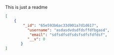 This is just a readme 


```json
[
    {
        "_id": "65e593b6ac33d901a7d1d617",  
  	      "username": "asdasdvdsdfdsffdfbgasd",  
 	       "email": "sdfsdfsdfsdsfsdfsfdfdsf",  
  	      "__v": 0  
 	   }
]
```